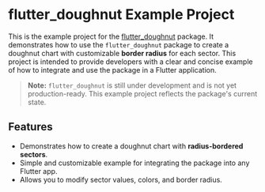 # flutter_doughnut Example Project

This is the example project for the [flutter_doughnut](https://github.com/shihabkandil/flutter_doughnut) package. It demonstrates how to use the `flutter_doughnut` package to create a doughnut chart with customizable **border radius** for each sector. This project is intended to provide developers with a clear and concise example of how to integrate and use the package in a Flutter application.

> **Note:** `flutter_doughnut` is still under development and is not yet production-ready. This example project reflects the package's current state.

## Features

- Demonstrates how to create a doughnut chart with **radius-bordered sectors**.
- Simple and customizable example for integrating the package into any Flutter app.
- Allows you to modify sector values, colors, and border radius.
